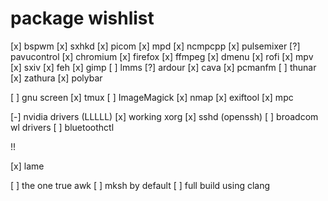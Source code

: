 # package wishlist

[x] bspwm
[x] sxhkd
[x] picom
[x] mpd
[x] ncmpcpp
[x] pulsemixer
[?] pavucontrol
[x] chromium
[x] firefox
[x] ffmpeg
[x] dmenu
[x] rofi
[x] mpv
[x] sxiv
[x] feh
[x] gimp
[ ] lmms
[?] ardour
[x] cava
[x] pcmanfm
[ ] thunar
[x] zathura
[x] polybar

[ ] gnu screen
[x] tmux
[ ] ImageMagick
[x] nmap
[x] exiftool
[x] mpc

[-] nvidia drivers (LLLLL)
[x] working xorg
[x] sshd (openssh)
[ ] broadcom wl drivers
[ ] bluetoothctl

!!

[x] lame

[ ] the one true awk
[ ] mksh by default
[ ] full build using clang

